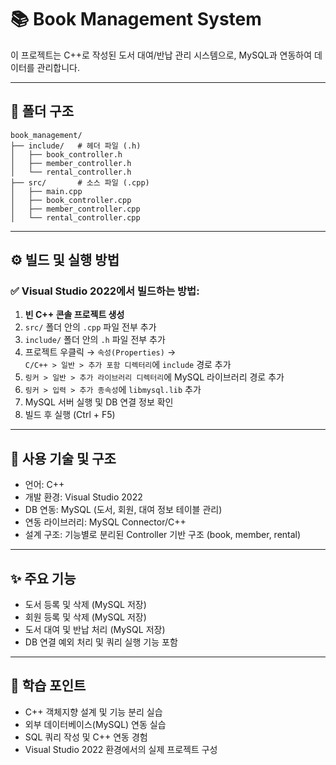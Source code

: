 # 📚 Book Management System

이 프로젝트는 C++로 작성된 도서 대여/반납 관리 시스템으로, MySQL과 연동하여 데이터를 관리합니다.

---

## 📁 폴더 구조

```
book_management/
├── include/   # 헤더 파일 (.h)
│   ├── book_controller.h
│   ├── member_controller.h
│   └── rental_controller.h
├── src/       # 소스 파일 (.cpp)
│   ├── main.cpp
│   ├── book_controller.cpp
│   ├── member_controller.cpp
│   └── rental_controller.cpp
```

---

## ⚙️ 빌드 및 실행 방법

### ✅ Visual Studio 2022에서 빌드하는 방법:
1. **빈 C++ 콘솔 프로젝트 생성**
2. `src/` 폴더 안의 `.cpp` 파일 전부 추가
3. `include/` 폴더 안의 `.h` 파일 전부 추가
4. 프로젝트 우클릭 → `속성(Properties)` →  
   `C/C++ > 일반 > 추가 포함 디렉터리`에 `include` 경로 추가
5. `링커 > 일반 > 추가 라이브러리 디렉터리`에 MySQL 라이브러리 경로 추가
6. `링커 > 입력 > 추가 종속성`에 `libmysql.lib` 추가
7. MySQL 서버 실행 및 DB 연결 정보 확인
8. 빌드 후 실행 (Ctrl + F5)

---

## 🔧 사용 기술 및 구조

- 언어: C++
- 개발 환경: Visual Studio 2022
- DB 연동: MySQL (도서, 회원, 대여 정보 테이블 관리)
- 연동 라이브러리: MySQL Connector/C++
- 설계 구조: 기능별로 분리된 Controller 기반 구조 (book, member, rental)

---

## ✨ 주요 기능

- 도서 등록 및 삭제 (MySQL 저장)
- 회원 등록 및 삭제 (MySQL 저장)
- 도서 대여 및 반납 처리 (MySQL 저장)
- DB 연결 예외 처리 및 쿼리 실행 기능 포함

---

## 🧠 학습 포인트

- C++ 객체지향 설계 및 기능 분리 실습
- 외부 데이터베이스(MySQL) 연동 실습
- SQL 쿼리 작성 및 C++ 연동 경험
- Visual Studio 2022 환경에서의 실제 프로젝트 구성
